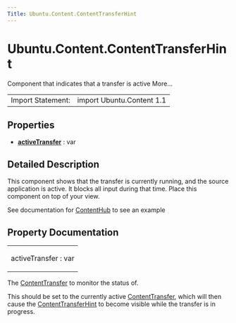 ```yaml
---
Title: Ubuntu.Content.ContentTransferHint
---
```


# Ubuntu.Content.ContentTransferHint

<span class="subtitle"></span>
<!-- $$$ContentTransferHint-brief -->
<p>Component that indicates that a transfer is active More...</p>
<!-- @@@ContentTransferHint -->
<table class="alignedsummary">
<tr><td class="memItemLeft rightAlign topAlign"> Import Statement:</td><td class="memItemRight bottomAlign"> import Ubuntu.Content 1.1</td></tr></table><ul>
</ul>
<h2 id="properties">Properties</h2>
<ul>
<li class="fn"><b><b><a href="#activeTransfer-prop">activeTransfer</a></b></b> : var</li>
</ul>
<!-- $$$ContentTransferHint-description -->
<h2 id="details">Detailed Description</h2>
</p>
<p>This component shows that the transfer is currently running, and the source application is active. It blocks all input during that time. Place this component on top of your view.</p>
<p>See documentation for <a href="Ubuntu.Content.ContentHub.md">ContentHub</a> to see an example</p>
<!-- @@@ContentTransferHint -->
<h2>Property Documentation</h2>
<!-- $$$activeTransfer -->
<table class="qmlname"><tr valign="top" id="activeTransfer-prop"><td class="tblQmlPropNode"><p><span class="name">activeTransfer</span> : <span class="type">var</span></p></td></tr></table><p>The <a href="Ubuntu.Content.ContentTransfer.md">ContentTransfer</a> to monitor the status of.</p>
<p>This should be set to the currently active <a href="Ubuntu.Content.ContentTransfer.md">ContentTransfer</a>, which will then cause the <a href="index.html">ContentTransferHint</a> to become visible while the transfer is in progress.</p>
<!-- @@@activeTransfer -->
<br/>
